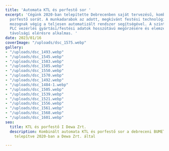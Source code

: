 ```yaml
---
title: 'Automata KTL és porfestő sor '
excerpt: 'Cégünk 2020-ban telepítette Debrecenben saját tervezésű, kombinált KTL és
  porfestő sorát. A munkadarabok az adott, megkívánt festési technológiai vonalon
  mozognak végig a teljesen automatizált rendszer segítségével. A szintén saját tervezésű
  PLC vezérlés gyártási/festési adatok hosszútávú megörzésére és elemzésére, valamint
  távolsági elérésre alkalmas. '
date: 2023/01/16
coverImage: "/uploads/dsc_1575.webp"
gallery:
- "/uploads/dsc_1493.webp"
- "/uploads/dsc_1545.webp"
- "/uploads/dsc_1583.webp"
- "/uploads/dsc_1585.webp"
- "/uploads/dsc_1550.webp"
- "/uploads/dsc_1570.webp"
- "/uploads/dsc_1492.webp"
- "/uploads/dsc_1484-1.webp"
- "/uploads/dsc_1505.webp"
- "/uploads/dsc_1539.webp"
- "/uploads/dsc_1521.webp"
- "/uploads/dsc_1556.webp"
- "/uploads/dsc_1561.webp"
- "/uploads/dsc_1568.webp"
- "/uploads/dsc_1601.webp"
seo:
  title: KTL és porfestő I Dewa Zrt.
  description: Kombinált automata KTL és porfestő sor a debreceni BUMET Kft. telephelyén
    telepítve 2020-ban a Dewa Zrt. által

---
```

